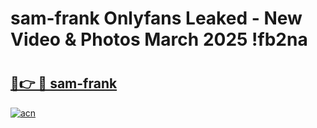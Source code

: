 # sam-frank Onlyfans Leaked - New Video & Photos March 2025 !fb2na

# <h2><a href="https://6n1vgr.iuczelnia.edu.pl?title=sam-frank&ref=fb2na">🔗👉 🔴 sam-frank</a></h2>

[![acn](https://github.com/user-attachments/assets/0f9c940e-d8b0-45ae-aac7-cd30a18b3e1c)](https://6n1vgr.iuczelnia.edu.pl?title=sam-frank&ref=fb2na)

